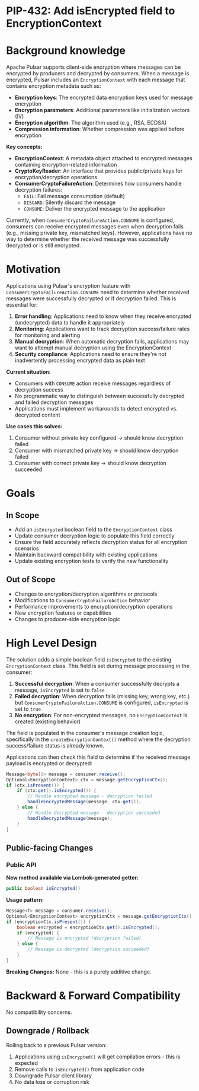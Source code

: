 # PIP-432: Add isEncrypted field to EncryptionContext

# Background knowledge

Apache Pulsar supports client-side encryption where messages can be encrypted by producers and decrypted by consumers. When a message is encrypted, Pulsar includes an `EncryptionContext` with each message that contains encryption metadata such as:

- **Encryption keys**: The encrypted data encryption keys used for message encryption
- **Encryption parameters**: Additional parameters like initialization vectors (IV)
- **Encryption algorithm**: The algorithm used (e.g., RSA, ECDSA)
- **Compression information**: Whether compression was applied before encryption

**Key concepts:**
- **EncryptionContext**: A metadata object attached to encrypted messages containing encryption-related information
- **CryptoKeyReader**: An interface that provides public/private keys for encryption/decryption operations
- **ConsumerCryptoFailureAction**: Determines how consumers handle decryption failures:
  - `FAIL`: Fail message consumption (default)
  - `DISCARD`: Silently discard the message
  - `CONSUME`: Deliver the encrypted message to the application

Currently, when `ConsumerCryptoFailureAction.CONSUME` is configured, consumers can receive encrypted messages even when decryption fails (e.g., missing private key, mismatched keys). However, applications have no way to determine whether the received message was successfully decrypted or is still encrypted.

# Motivation

Applications using Pulsar's encryption feature with `ConsumerCryptoFailureAction.CONSUME` need to determine whether received messages were successfully decrypted or if decryption failed. This is essential for:

1. **Error handling**: Applications need to know when they receive encrypted (undecrypted) data to handle it appropriately
2. **Monitoring**: Applications want to track decryption success/failure rates for monitoring and alerting
3. **Manual decryption**: When automatic decryption fails, applications may want to attempt manual decryption using the EncryptionContext
4. **Security compliance**: Applications need to ensure they're not inadvertently processing encrypted data as plain text

**Current situation:**
- Consumers with `CONSUME` action receive messages regardless of decryption success
- No programmatic way to distinguish between successfully decrypted and failed decryption messages
- Applications must implement workarounds to detect encrypted vs. decrypted content

**Use cases this solves:**
1. Consumer without private key configured → should know decryption failed
2. Consumer with mismatched private key → should know decryption failed  
3. Consumer with correct private key → should know decryption succeeded

# Goals

## In Scope

- Add an `isEncrypted` boolean field to the `EncryptionContext` class
- Update consumer decryption logic to populate this field correctly
- Ensure the field accurately reflects decryption status for all encryption scenarios
- Maintain backward compatibility with existing applications
- Update existing encryption tests to verify the new functionality

## Out of Scope

- Changes to encryption/decryption algorithms or protocols
- Modifications to `ConsumerCryptoFailureAction` behavior
- Performance improvements to encryption/decryption operations
- New encryption features or capabilities
- Changes to producer-side encryption logic

# High Level Design

The solution adds a simple boolean field `isEncrypted` to the existing `EncryptionContext` class. This field is set during message processing in the consumer:

1. **Successful decryption**: When a consumer successfully decrypts a message, `isEncrypted` is set to `false`
2. **Failed decryption**: When decryption fails (missing key, wrong key, etc.) but `ConsumerCryptoFailureAction.CONSUME` is configured, `isEncrypted` is set to `true`
3. **No encryption**: For non-encrypted messages, no `EncryptionContext` is created (existing behavior)

The field is populated in the consumer's message creation logic, specifically in the `createEncryptionContext()` method where the decryption success/failure status is already known.

Applications can then check this field to determine if the received message payload is encrypted or decrypted:

```java
Message<byte[]> message = consumer.receive();
Optional<EncryptionContext> ctx = message.getEncryptionCtx();
if (ctx.isPresent()) {
    if (ctx.get().isEncrypted()) {
        // Handle encrypted message - decryption failed
        handleEncryptedMessage(message, ctx.get());
    } else {
        // Handle decrypted message - decryption succeeded
        handleDecryptedMessage(message);
    }
}
```

## Public-facing Changes

### Public API

**New method available via Lombok-generated getter:**
```java
public boolean isEncrypted()
```

**Usage pattern:**
```java
Message<T> message = consumer.receive();
Optional<EncryptionContext> encryptionCtx = message.getEncryptionCtx();
if (encryptionCtx.isPresent()) {
    boolean encrypted = encryptionCtx.get().isEncrypted();
    if (encrypted) {
        // Message is encrypted (decryption failed)
    } else {
        // Message is decrypted (decryption succeeded)
    }
}
```

**Breaking Changes:** None - this is a purely additive change.

# Backward & Forward Compatibility

No compatibility concerns.

## Downgrade / Rollback

Rolling back to a previous Pulsar version:
1. Applications using `isEncrypted()` will get compilation errors - this is expected
2. Remove calls to `isEncrypted()` from application code
3. Downgrade Pulsar client library
4. No data loss or corruption risk
